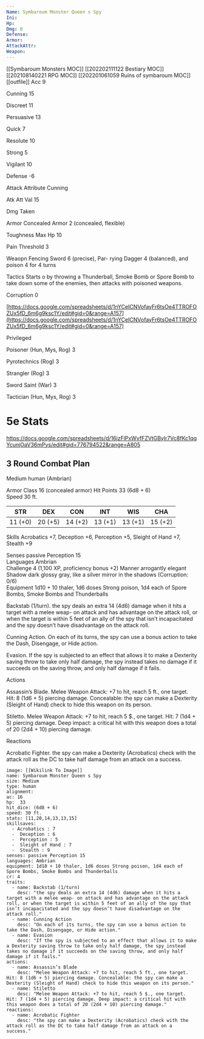 ```yaml
---
Name: Symbaroum Monster Queen s Spy
Ini: 
Hp: 
Dmg: 0
Defense: 
Armor: 
AttackAttr: 
Weapon: 
---
```

[[Symbaroum Monsters MOC]]
[[202202111122 Bestiary MOC]]
[[202108140221 RPG MOC]]
[[202201061059 Ruins of symbaroum MOC]]
[[outfile]]
Acc 9

Cunning 15

Discreet 11

Persuasive 13

Quick 7

Resolute 10

Strong 5

Vigilant 10

Defense -6

Attack Attribute Cunning

Atk Att Val 15

Dmg Taken

Armor Concealed Armor 2 (concealed, flexible)

Toughness Max Hp 10

Pain Threshold 3

Weaopn Fencing Sword 6 (precise), Par- rying Dagger 4 (balanced), and poison 4 for 4 turns

Tactics Starts o by throwing a Thunderball, Smoke Bomb or Spore Bomb to take down some of the enemies, then attacks with poisoned weapons.

Corruption 0

[https://docs.google.com/spreadsheets/d/1nYCeICNVofayFr6tsOe4TTROFOZUx5fD_6m6g9ksc1Y/edit#gid=0&range=A157](https://docs.google.com/spreadsheets/d/1nYCeICNVofayFr6tsOe4TTROFOZUx5fD_6m6g9ksc1Y/edit#gid=0&range=A157)

Privileged

Poisoner (Hun, Mys, Rog) 3

Pyrotechnics (Rog) 3

Strangler (Rog) 3

Sword Saint (War) 3

Tactician (Hun, Mys, Rog) 3

# 5e Stats 
https://docs.google.com/spreadsheets/d/16jzFlPxWvfFZVtGBylr7Vc8fKc1qqYcunjOaV36mPys/edit#gid=776794522&range=A805
## 3 Round Combat Plan

Medium human (Ambrian)

Armor Class 16 (concealed armor) 
Hit Points 33 (6d8 + 6)  
Speed 30 ft.

| STR     | DEX     | CON     | INT     | WIS     | CHA     |
| ------- | ------- | ------- | ------- | ------- | ------- |
| 11 (+0) | 20 (+5) | 14 (+2) | 13 (+1) | 13 (+1) | 15 (+2) |

Skills Acrobatics +7, Deception +6, Perception +5, Sleight of Hand +7, Stealth +9

Senses passive Perception 15  
Languages Ambrian  
Challenge 4 (1,100 XP, proficiency bonus +2) 
Manner arrogantly elegant  
Shadow dark glossy gray, like a silver mirror in the shadows (Corruption: 0/6)  
Equipment 1d10 + 10 thaler, 1d6 doses Strong poison, 1d4 each of Spore Bombs, Smoke Bombs and Thunderballs

Backstab (1/turn). the spy deals an extra 14 (4d6) damage when it hits a target with a melee weap- on attack and has advantage on the attack roll, or when the target is within 5 feet of an ally of the spy that isn’t incapacitated and the spy doesn’t have disadvantage on the attack roll.

Cunning Action. On each of its turns, the spy can use a bonus action to take the Dash, Disengage, or Hide action.

Evasion. If the spy is subjected to an effect that allows it to make a Dexterity saving throw to take only half damage, the spy instead takes no damage if it succeeds on the saving throw, and only half damage if it fails.

Actions

Assassin’s Blade. Melee Weapon Attack: +7 to hit, reach 5 ft., one target. Hit: 8 (1d6 + 5) piercing damage. Concealable: the spy can make a Dexterity (Sleight of Hand) check to hide this weapon on its person.

Stiletto. Melee Weapon Attack: +7 to hit, reach 5 $., one target. Hit: 7 (1d4 + 5) piercing damage. Deep impact: a critical hit with this weapon does a total of 20 (2d4 + 10) piercing damage.

Reactions

Acrobatic Fighter. the spy can make a Dexterity (Acrobatics) check with the attack roll as the DC to take half damage from an attack on a success.

```statblock
image: [[Wikilink To Image]]
name: Symbaroum Monster Queen s Spy
size: Medium
type: human
alignment:
ac: 16
hp:  33
hit_dice: (6d8 + 6)
speed: 30 ft.
stats: [11,20,14,13,13,15]
skillsaves:
  - Acrobatics : 7
  -  Deception : 6
  -  Perception : 5
  -  Sleight of Hand : 7
  -  Stealth : 9
senses: passive Perception 15
languages: Ambrian
equipment: 1d10 + 10 thaler, 1d6 doses Strong poison, 1d4 each of Spore Bombs, Smoke Bombs and Thunderballs
cr: 4
traits:
  - name: Backstab (1/turn)
    desc: "the spy deals an extra 14 (4d6) damage when it hits a target with a melee weap- on attack and has advantage on the attack roll, or when the target is within 5 feet of an ally of the spy that isn’t incapacitated and the spy doesn’t have disadvantage on the attack roll."
  - name: Cunning Action
    desc: "On each of its turns, the spy can use a bonus action to take the Dash, Disengage, or Hide action."
  - name: Evasion
    desc: "If the spy is subjected to an effect that allows it to make a Dexterity saving throw to take only half damage, the spy instead takes no damage if it succeeds on the saving throw, and only half damage if it fails."
actions:
  - name: Assassin’s Blade
    desc: "Melee Weapon Attack: +7 to hit, reach 5 ft., one target. Hit: 8 (1d6 + 5) piercing damage. Concealable: the spy can make a Dexterity (Sleight of Hand) check to hide this weapon on its person."
  - name: Stiletto
    desc: "Melee Weapon Attack: +7 to hit, reach 5 $., one target. Hit: 7 (1d4 + 5) piercing damage. Deep impact: a critical hit with this weapon does a total of 20 (2d4 + 10) piercing damage."
reactions:
  - name: Acrobatic Fighter
    desc: "the spy can make a Dexterity (Acrobatics) check with the attack roll as the DC to take half damage from an attack on a success."
```